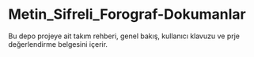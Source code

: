 # Metin_Sifreli_Forograf-Dokumanlar
Bu depo projeye ait takım rehberi, genel bakış, kullanıcı klavuzu ve prje değerlendirme belgesini içerir.
